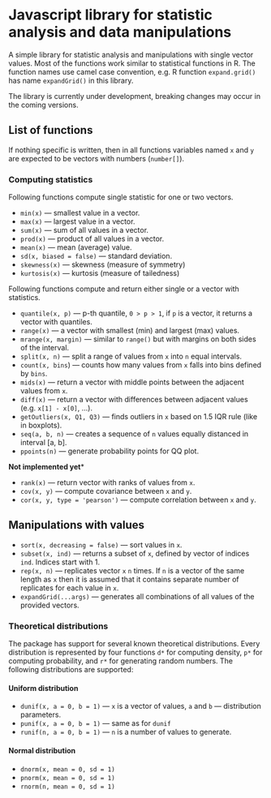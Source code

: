 # Javascript library for statistic analysis and data manipulations

A simple library for statistic analysis and manipulations with single vector values. Most of the functions work similar to statistical functions in R. The function names use camel case convention, e.g. R function `expand.grid()` has name `expandGrid()` in this library.

The library is currently under development, breaking changes may occur in the coming versions.

## List of functions

If nothing specific is written, then in all functions variables named `x` and `y` are expected to be vectors with numbers (`number[]`).

### Computing statistics

Following functions compute single statistic for one or two vectors.

* `min(x)` — smallest value in a vector.
* `max(x)` — largest value in a vector.
* `sum(x)` — sum of all values in a vector.
* `prod(x)` — product of all values in a vector.
* `mean(x)` — mean (average) value.
* `sd(x, biased = false)` — standard deviation.
* `skewness(x)` — skewness (measure of symmetry)
* `kurtosis(x)` — kurtosis (measure of tailedness)

Following functions compute and return either single or a vector with statistics.

* `quantile(x, p)` — p-th quantile, `0 > p > 1`, if `p` is a vector, it returns a vector with quantiles.
* `range(x)` — a vector with smallest (min) and largest (max) values.
* `mrange(x, margin)` — similar to `range()` but with margins on both sides of the interval.
* `split(x, n)` — split a range of values from `x` into `n` equal intervals.
* `count(x, bins`) — counts how many values from `x` falls into bins defined by `bins`.
* `mids(x)` — return a vector with middle points between the adjacent values from `x`.
* `diff(x)` — return a vector with differences between adjacent values (e.g. `x[1] - x[0]`, ...).
* `getOutliers(x, Q1, Q3)` — finds outliers in `x` based on 1.5 IQR rule (like in boxplots).
* `seq(a, b, n)` — creates a sequence of `n` values equally distanced in interval [a, b].
* `ppoints(n)` — generate probability points for QQ plot.

**Not implemented yet***

* `rank(x)` — return vector with ranks of values from `x`.
* `cov(x, y)` — compute covariance between `x` and `y`.
* `cor(x, y, type = 'pearson')` — compute correlation between `x` and `y`.

## Manipulations with values

* `sort(x, decreasing = false)` — sort values in `x`.
* `subset(x, ind)` — returns a subset of `x`, defined by vector of indices `ind`. Indices start with 1.
* `rep(x, n)` — replicates vector `x` `n` times. If `n` is a vector of the same length as `x` then it is assumed that it contains separate number of replicates for each value in `x`.
* `expandGrid(...args)` — generates all combinations of all values of the provided vectors.

### Theoretical distributions

The package has support for several known theoretical distributions. Every distribution is represented by four functions `d*` for computing density, `p*` for computing probability, and `r*` for generating random numbers. The following distributions are supported:

#### Uniform distribution
* `dunif(x, a = 0, b = 1)` — `x` is a vector of values, `a` and `b` — distribution parameters.
* `punif(x, a = 0, b = 1)` — same as for `dunif`
* `runif(n, a = 0, b = 1)` — `n` is a number of values to generate.

#### Normal distribution
* `dnorm(x, mean = 0, sd = 1)`
* `pnorm(x, mean = 0, sd = 1)`
* `rnorm(n, mean = 0, sd = 1)`

